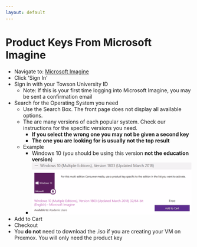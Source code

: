 ```yaml
---
layout: default
---
```


# Product Keys From Microsoft Imagine

- Navigate to: [Microsoft Imagine](https://towson-cis.onthehub.com/)
- Click 'Sign In'
- Sign in with your Towson University ID
    - Note: If this is your first time logging into Microsoft Imagine, you may be sent a confirmation email
- Search for the Operating System you need
    - Use the Search Box. The front page does not display all available options.
    - The are many versions of each popular system. Check our instructions for the specific versions you need.
        - **If you select the wrong one you may not be given a second key**
        - **The one you are looking for is usually not the top result**
    - Example
        - Windows 10 (you should be using this version **not the education version**)
        - ![Microsoft Imagine](./images/win10_dreamspark.png)
- Add to Cart
- Checkout
- You **do not** need to download the .iso if you are creating your VM on Proxmox. You will only need the product key